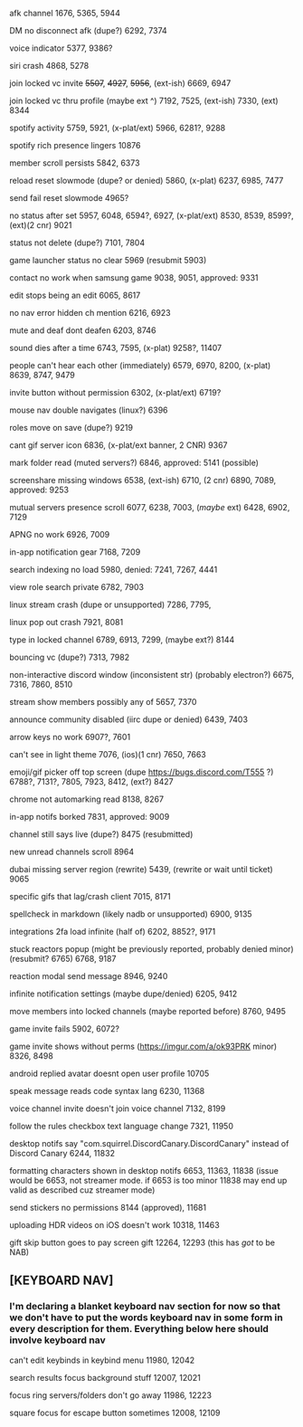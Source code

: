 afk channel 1676, 5365, 5944

DM no disconnect afk (dupe?) 6292, 7374

voice indicator 5377, 9386?

siri crash 4868, 5278

join locked vc invite ~~5507~~, ~~4927~~, ~~5956~~, (ext-ish) 6669, 6947

join locked vc thru profile (maybe ext ^) 7192, 7525, (ext-ish) 7330, (ext) 8344

spotify activity 5759, 5921, (x-plat/ext) 5966, 6281?, 9288

spotify rich presence lingers 10876

member scroll persists 5842, 6373

reload reset slowmode (dupe? or denied) 5860, (x-plat) 6237, 6985, 7477

send fail reset slowmode 4965?

no status after set 5957, 6048, 6594?, 6927, (x-plat/ext) 8530, 8539, 8599?, (ext)(2 cnr) 9021

status not delete (dupe?) 7101, 7804

game launcher status no clear 5969 (resubmit 5903)

contact no work when samsung game 9038, 9051, approved: 9331

edit stops being an edit 6065, 8617

no nav error hidden ch mention 6216, 6923

mute and deaf dont deafen 6203, 8746

sound dies after a time 6743, 7595, (x-plat) 9258?, 11407

people can't hear each other (immediately) 6579, 6970, 8200, (x-plat) 8639, 8747, 9479

invite button without permission 6302, (x-plat/ext) 6719?

mouse nav double navigates (linux?) 6396

roles move on save (dupe?) 9219

cant gif server icon 6836, (x-plat/ext banner, 2 CNR) 9367

mark folder read (muted servers?) 6846, approved: 5141 (possible)

screenshare missing windows 6538, (ext-ish) 6710, (2 cnr) 6890, 7089, approved: 9253

mutual servers presence scroll 6077, 6238, 7003, (_maybe_ ext) 6428, 6902, 7129

APNG no work 6926, 7009

in-app notification gear 7168, 7209

search indexing no load 5980, denied: 7241, 7267, 4441

view role search private 6782, 7903

linux stream crash (dupe or unsupported) 7286, 7795,

linux pop out crash 7921, 8081

type in locked channel 6789, 6913, 7299, (maybe ext?) 8144

bouncing vc (dupe?) 7313, 7982

non-interactive discord window (inconsistent str) (probably electron?) 6675, 7316, 7860, 8510

stream show members possibly any of 5657, 7370

announce community disabled (iirc dupe or denied) 6439, 7403

arrow keys no work 6907?, 7601

can't see in light theme 7076, (ios)(1 cnr) 7650, 7663

emoji/gif picker off top screen (dupe https://bugs.discord.com/T555 ?) 6788?, 7131?, 7805, 7923, 8412, (ext?) 8427

chrome not automarking read 8138, 8267

in-app notifs borked 7831, approved: 9009

channel still says live (dupe?) 8475 (resubmitted)

new unread channels scroll 8964

dubai missing server region (rewrite) 5439, (rewrite or wait until ticket) 9065

specific gifs that lag/crash client 7015, 8171

spellcheck in markdown (likely nadb or unsupported) 6900, 9135

integrations 2fa load infinite (half of) 6202, 8852?, 9171

stuck reactors popup (might be previously reported, probably denied minor) (resubmit? 6765) 6768, 9187

reaction modal send message 8946, 9240

infinite notification settings (maybe dupe/denied) 6205, 9412

move members into locked channels (maybe reported before) 8760, 9495

game invite fails 5902, 6072?

game invite shows without perms (https://imgur.com/a/ok93PRK minor) 8326, 8498

android replied avatar doesnt open user profile 10705

speak message reads code syntax lang 6230, 11368

voice channel invite doesn't join voice channel 7132, 8199

follow the rules checkbox text language change 7321, 11950

desktop notifs say "com.squirrel.DiscordCanary.DiscordCanary" instead of Discord Canary 6244, 11832

formatting characters shown in desktop notifs 6653, 11363, 11838 (issue would be 6653, not streamer mode. if 6653 is too minor 11838 may end up valid as described cuz streamer mode)

send stickers no permissions 8144 (approved), 11681

uploading HDR videos on iOS doesn't work 10318, 11463

gift skip button goes to pay screen gift 12264, 12293 (this has *got* to be NAB)


## [KEYBOARD NAV] <br />
### I'm declaring a blanket keyboard nav section for now so that we don't have to put the words keyboard nav in some form in every description for them. Everything below here should involve keyboard nav


can't edit keybinds in keybind menu 11980, 12042

search results focus background stuff 12007, 12021

focus ring servers/folders don't go away 11986, 12223

square focus for escape button sometimes 12008, 12109



